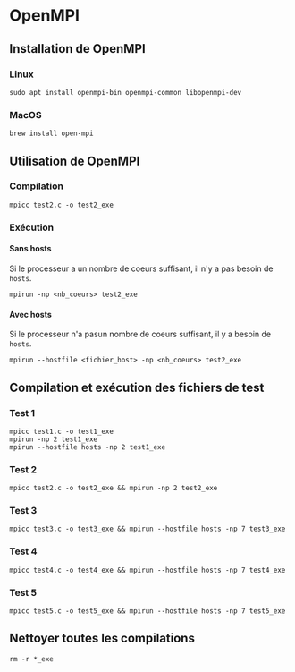 # OpenMPI

## Installation de OpenMPI

### Linux

```
sudo apt install openmpi-bin openmpi-common libopenmpi-dev
```

### MacOS

```
brew install open-mpi
```

## Utilisation de OpenMPI

### Compilation

```
mpicc test2.c -o test2_exe
```

### Exécution

#### Sans hosts

Si le processeur a un nombre de coeurs suffisant, il n'y a pas besoin de `hosts`.

`mpirun -np <nb_coeurs> test2_exe`

#### Avec hosts

Si le processeur n'a pasun nombre de coeurs suffisant, il y a besoin de `hosts`.

`mpirun --hostfile <fichier_host> -np <nb_coeurs> test2_exe`

## Compilation et exécution des fichiers de test

### Test 1

```
mpicc test1.c -o test1_exe
mpirun -np 2 test1_exe
mpirun --hostfile hosts -np 2 test1_exe
```

### Test 2

```
mpicc test2.c -o test2_exe && mpirun -np 2 test2_exe
```

### Test 3

```
mpicc test3.c -o test3_exe && mpirun --hostfile hosts -np 7 test3_exe
```

### Test 4

```
mpicc test4.c -o test4_exe && mpirun --hostfile hosts -np 7 test4_exe
```

### Test 5

```
mpicc test5.c -o test5_exe && mpirun --hostfile hosts -np 7 test5_exe
```

## Nettoyer toutes les compilations

```
rm -r *_exe
```